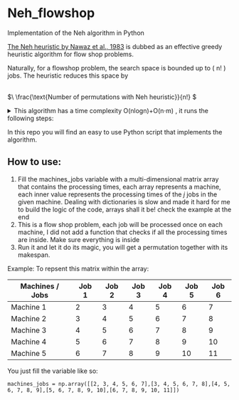 # Neh_flowshop
Implementation of the Neh algorithm in Python

[The Neh heuristic by Nawaz et al., 1983](https://www.sciencedirect.com/science/article/abs/pii/0305048383900889) is dubbed as an effective greedy heuristic algorithm for flow shop problems. 

Naturally, for a flowshop problem, the search space is bounded up to \( n! \) jobs. The heuristic reduces this space by

\
$\ \frac{\text{Number of permutations with Neh heuristic}}{n!} $ 



<details>
<summary>This algorithm has a time complexity O(nlogn)+O(n⋅m) , it runs the following steps:</summary>
<br>
Input:
- Job_dict: Dictionary containing job processing times for each machine
- num_machines: Number of machines

Output:
- best_schedule: The best job schedule found by the Neh heuristic
- best_makespan: The makespan associated with the best schedule

Algorithm:
1. For each job, compute its sum across all the machines.
2. Initialize an empty schedule with 'num_machines' machines.
3. For each job in the sorted order:
     a. Assign the job to the machine with the minimum total processing time.
4. Calculate the makespan for the final schedule.

Pseudo-code:
function Neh(Job_dict, num_machines):
    job_sums = {job: sum(Job_dict[job]) for job in Job_dict}
    sorted_jobs = sort jobs in non-increasing order of job_sums

    schedule = [[] for _ in range(num_machines)]
    for job in sorted_jobs:
        min_machine = machine with the minimum total processing time in schedule
        min_machine.append(job)

    final_schedule = [[job_index + 1 for job_index in machine] for machine in schedule]
    best_makespan = max(sum(Job_dict[final_schedule[-1][i]][i] for i in range(num_machines)),
                        sum(Job_dict[final_schedule[-1][i]][i] for i in range(num_machines - 1, -1, -1)))

    return final_schedule, best_makespan



</details>


In this repo you will find an easy to use Python script that implements the algorithm. 

## How to use:

1. Fill the machines_jobs variable with a multi-dimensional matrix array that contains the processing times, each  array represents a machine, each inner value represents the processing times of the $j$ jobs in the given machine. Dealing with dictionaries is slow and made it hard for me to build the logic of the code, arrays shall it be! check the example at the end
2. This is a flow shop problem, each job will be processed once on each machine, I did not add a function that checks if all the processing times are inside. Make sure everything is inside
3. Run it and let it do its magic, you will get a permutation together with its makespan.

Example: 
To repsent this matrix within the array:

| Machines / Jobs  | Job 1 | Job 2  | Job 3  | Job 4 | Job 5 | Job 6|
| ------------- | ------------- | ------------- | ------------- | ------------- | ------------- | ------------- |
| Machine 1| 2  | 3  | 4  | 5  | 6  | 7  |
| Machine 2  | 3  | 4  | 5 | 6  | 7  |8  |
| Machine 3  | 4  | 5 | 6  | 7  | 8  | 9  |
| Machine 4  | 5  | 6  | 7  | 8  | 9  | 10  |
| Machine 5  | 6  | 7  | 8  | 9 | 10  | 11  |


You just fill the variable like so:
```[python]
machines_jobs = np.array([[2, 3, 4, 5, 6, 7],[3, 4, 5, 6, 7, 8],[4, 5, 6, 7, 8, 9],[5, 6, 7, 8, 9, 10],[6, 7, 8, 9, 10, 11]])
```




